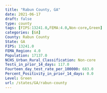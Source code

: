 ```yaml
---
title: "Rabun County, GA"
date: 2021-06-17
draft: false
type: county
tags: [FIPS:13241.0,FEMA:4.0,Non-core,Green]
categories: [GA]
County: Rabun County
State: GA
FIPS: 13241.0
FEMA_Region: 4.0
Population: 17137.0
NCHS_Urban_Rural_Classification: Non-core
Tests_in_prior_14_days: 117.0
Fourteen_day_test_rate_per_100000: 683.0
Percent_Positivity_in_prior_14_days: 0.0
Level: Green
url: /states/GA/rabun-county
---
```



